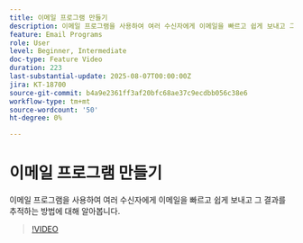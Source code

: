 ```yaml
---
title: 이메일 프로그램 만들기
description: 이메일 프로그램을 사용하여 여러 수신자에게 이메일을 빠르고 쉽게 보내고 그 결과를 추적하는 방법에 대해 알아봅니다.
feature: Email Programs
role: User
level: Beginner, Intermediate
doc-type: Feature Video
duration: 223
last-substantial-update: 2025-08-07T00:00:00Z
jira: KT-18700
source-git-commit: b4a9e2361ff3af20bfc68ae37c9ecdbb056c38e6
workflow-type: tm+mt
source-wordcount: '50'
ht-degree: 0%

---
```



# 이메일 프로그램 만들기

이메일 프로그램을 사용하여 여러 수신자에게 이메일을 빠르고 쉽게 보내고 그 결과를 추적하는 방법에 대해 알아봅니다.

>[!VIDEO](https://video.tv.adobe.com/v/3470614/?learn=on&enablevpops&captions=kor)
